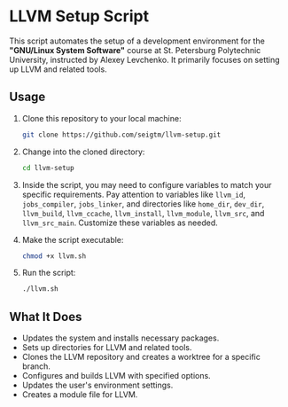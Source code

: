 # LLVM Setup Script

This script automates the setup of a development environment for the **"GNU/Linux System Software"** course at St. Petersburg Polytechnic University, instructed by Alexey Levchenko. It primarily focuses on setting up LLVM and related tools.

## Usage

1. Clone this repository to your local machine:

   ```bash
   git clone https://github.com/seigtm/llvm-setup.git
   ```

2. Change into the cloned directory:

   ```bash
   cd llvm-setup
   ```

3. Inside the script, you may need to configure variables to match your specific requirements. Pay attention to variables like `llvm_id`, `jobs_compiler`, `jobs_linker`, and directories like `home_dir`, `dev_dir`, `llvm_build`, `llvm_ccache`, `llvm_install`, `llvm_module`, `llvm_src`, and `llvm_src_main`. Customize these variables as needed.

4. Make the script executable:

   ```bash
   chmod +x llvm.sh
   ```

5. Run the script:

   ```bash
   ./llvm.sh
   ```

## What It Does

- Updates the system and installs necessary packages.
- Sets up directories for LLVM and related tools.
- Clones the LLVM repository and creates a worktree for a specific branch.
- Configures and builds LLVM with specified options.
- Updates the user's environment settings.
- Creates a module file for LLVM.
